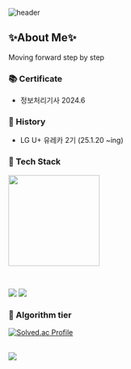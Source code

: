 ![header](https://capsule-render.vercel.app/api?type=rect&color=auto&height=150&section=header&text=Rafael%20Mindesu&fontSize=50)
## ✨About Me✨
Moving forward step by step
<!--
**minsukim9900/minsukim9900** is a ✨ _special_ ✨ repository because its `README.md` (this file) appears on your GitHub profile.

Here are some ideas to get you started:

- 🔭 I’m currently working on ...
- 🌱 I’m currently learning ...
- 👯 I’m looking to collaborate on ...
- 🤔 I’m looking for help with ...
- 💬 Ask me about ...
- 📫 How to reach me: ...
- 😄 Pronouns: ...
- ⚡ Fun fact: ...
-->


### 📚 Certificate
- 정보처리기사 2024.6

### 🏴 History
- LG U+ 유레카 2기 (25.1.20 ~ing)

### 🌱 Tech Stack
<a href="https://github.com/minsukim9900"><img align="center" style="height:180px" src="https://github-readme-stats.vercel.app/api/top-langs/?username=minsukim9900&layout=compact&theme=nord&hide_border=true" /></a> 

<br>

![](https://img.shields.io/badge/Java-ED8B00?style=for-the-badge&logo=openjdk&logoColor=white)
![](https://img.shields.io/badge/Spring-6DB33F?style=for-the-badge&logo=spring&logoColor=white)


### 🌱 Algorithm tier

[![Solved.ac Profile](http://mazassumnida.wtf/api/v2/generate_badge?boj=Mindoli)](https://solved.ac/Mindoli/)


<br>

<a href="https://github.com/devxb/gitanimals">
  <img src="https://render.gitanimals.org/farms/{minsukim9900}"/>
</a>

